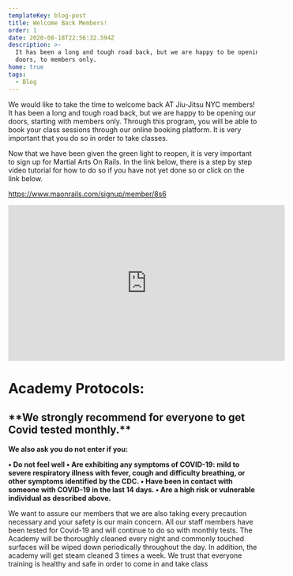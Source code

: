 ```yaml
---
templateKey: blog-post
title: Welcome Back Members!
order: 1
date: 2020-08-18T22:56:32.594Z
description: >-
  It has been a long and tough road back, but we are happy to be opening our
  doors, to members only.
home: true
tags:
  - Blog
---
```

We would like to take the time to welcome back AT Jiu-Jitsu NYC members! It has been a long and tough road back, but we are happy to be opening our doors, starting with members only. Through this program, you will be able to book your class sessions through our online booking platform. It is very important that you do so in order to take classes.

Now that we have been given the green light to reopen, it is very important to sign up for Martial Arts On Rails. In the link below, there is a step by step video tutorial for how to do so if you have not yet done so or click on the link below.

<https://www.maonrails.com/signup/member/8s6>

<iframe width="560" height="315" src="https://www.youtube.com/embed/Pna2MyGY56A" frameborder="0" allow="accelerometer; autoplay; encrypted-media; gyroscope; picture-in-picture" allowfullscreen></iframe>

# **Academy Protocols:**

## **\*\*We strongly recommend for everyone to get Covid tested monthly.\*\*** 

**We also ask you do not enter if you:**

**• Do not feel well • Are exhibiting any symptoms of COVID-19: mild to severe respiratory illness with fever, cough and difficulty breathing, or other symptoms identified by the CDC.
 • Have been in contact with someone with COVID-19 in the last 14 days. • Are a high risk or vulnerable individual as described above.**

We want to assure our members that we are also taking every precaution necessary and your safety is our main concern. All our staff members have been tested for Covid-19 and will continue to do so with monthly tests. The Academy will be thoroughly cleaned every night and commonly touched surfaces will be wiped down periodically throughout the day. In addition, the academy will get steam cleaned 3 times a week. We trust that everyone training is healthy and safe in order to come in and take class
